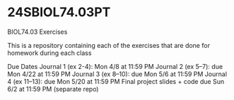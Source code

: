 # 24SBIOL74.03PT
BIOL74.03 Exercises

This is a repository containing each of the exercises that are done for homework during each class

Due Dates
  Journal 1 (ex 2-4): Mon 4/8 at 11:59 PM
  Journal 2 (ex 5–7): due Mon 4/22 at 11:59 PM
  Journal 3 (ex 8–10): due Mon 5/6 at 11:59 PM
  Journal 4 (ex 11–13): due Mon 5/20 at 11:59 PM
  Final project slides + code due Sun 6/2 at 11:59 PM (separate repo)
